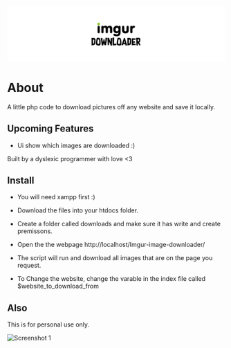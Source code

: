 

![alt text](.github/readme.png "Logo Title Text 1")

# About 

A little php code to download pictures off any website and save it locally.

## Upcoming Features

- Ui show which images are downloaded :)

Built by a dyslexic programmer with love <3

## Install

- You will need xampp first :)
- Download the files into your htdocs folder.
- Create a folder called downloads and make sure it has write and create premissons.
- Open the the webpage http://localhost/Imgur-image-downloader/
- The script will run and download all images that are on the page you request.

- To Change the website, change the varable in the index file called $website_to_download_from





## Also 
This is for personal use only.

![Screenshot 1](http://s.quickmeme.com/img/dd/dd30902132a77cd3a5a0d724c0c5bec26322d0ea43ef5f80bf073b4ce625b4eb.jpg "Screenshot 1")


